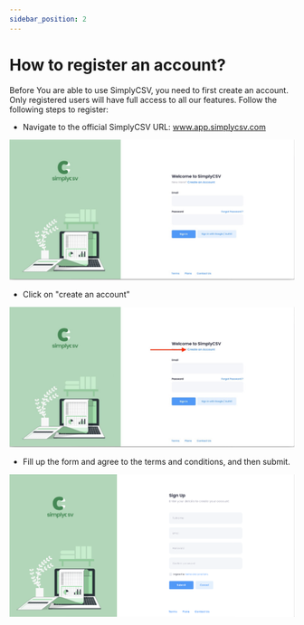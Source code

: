 ```yaml
---
sidebar_position: 2
---
```


# How to register an account?


Before You are able to use SimplyCSV, you need to first create an account. Only registered users will have full access to all our features.
Follow the following steps to register:
- Navigate to the official SimplyCSV URL: www.app.simplycsv.com
<!-- - Navigate to the official SimplyCSV URL: <a href="www.app.simplycsv.com" target="_top">click here</a> -->


![MarineGEO circle logo](/img/register.jpeg "register")

- Click on "create an account"

![MarineGEO circle logo](/img/register1.jpeg "MarineGEO logo")

- Fill up the form and agree to the terms and conditions, and then submit.

![MarineGEO circle logo](/img/signUp1.png "fill up form")



